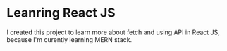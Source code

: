 # Leanring React JS

I created this project to learn more about fetch and using API in React JS, because I'm curently learning MERN stack.